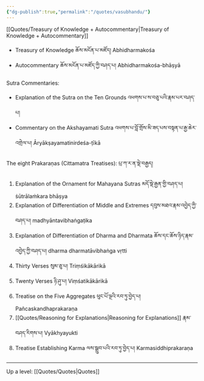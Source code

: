 ```yaml
---
{"dg-publish":true,"permalink":"/quotes/vasubhandu/"}
---
```


[[Quotes/Treasury of Knowledge + Autocommentary\|Treasury of Knowledge + Autocommentary]]
- Treasury of Knowledge ཆོས་མངོན་པ་མཛོད། Abhidharmakośa
- Autocommentary ཆོས་མངོན་པ་མཛོད་ཀྱི་བཤད་པ། Abhidharmakośa-bhāṣyā

Sutra Commentaries:
- Explanation of the Sutra on the Ten Grounds འཕགས་པ་ས་བཅུ་པའི་རྣམ་པར་བཤད་པ། 
- Commentary on the Akshayamati Sutra འཕགས་པ་བློ་གྲོས་མི་ཟད་པས་བསྟན་པ་རྒྱ་ཆེར་འགྲེལ་པ། Āryākṣayamatinirdeśa-ṭīkā

The eight Prakaraṇas (Cittamatra Treatises): པྲ་ཀ་ར་ན་སྡེ་བརྒྱད།
1. Explanation of the Ornament for Mahayana Sutras མདོ་སྡེ་རྒྱན་གྱི་བཤད་པ། ṡūtrālaṁkara bhāṣya
2. Explanation of Differentiation of Middle and Extremes དབུས་མཐའ་རྣམ་འབྱེད་ཀྱི་བཤད་པ། madhyāntavibhaṅgaṭika
3. Explanation of Differentiation of Dharma and Dharmata ཆོས་དང་ཆོས་ཉིད་རྣམ་འབྱེད་ཀྱི་བཤད་པ། 
   dharma dharmatāvibhaṅga vṛtti
4. Thirty Verses སུམ་ཅུ་པ། Triṃśikākārikā
5. Twenty Verses ཉི་ཤུ་པ། Viṃśatikākārikā
6. Treatise on the Five Aggregates ཕུང་པོ་ལྔའི་རབ་ཏུ་བྱེད་པ། Pañcaskandhaprakaraṇa
7. [[Quotes/Reasoning for Explanations\|Reasoning for Explanations]] རྣམ་བཤད་རིགས་པ། Vyākhyayukti
8. Treatise Establishing Karma ལས་སྒྲུབ་པའི་རབ་ཏུ་བྱེད་པ། Karmasiddhiprakaraṇa




---
Up a level: [[Quotes/Quotes\|Quotes]]